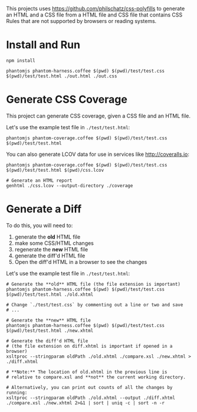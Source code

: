 This projects uses https://github.com/philschatz/css-polyfills to generate an HTML and a CSS file from a HTML file and CSS file that contains CSS Rules that are not supported by browsers or reading systems.

# Install and Run

    npm install

    phantomjs phantom-harness.coffee $(pwd) $(pwd)/test/test.css $(pwd)/test/test.html ./out.html ./out.css

# Generate CSS Coverage

This project can generate CSS coverage, given a CSS file and an HTML file.

Let's use the example test file in `./test/test.html`:

    phantomjs phantom-coverage.coffee $(pwd) $(pwd)/test/test.css $(pwd)/test/test.html

You can also generate LCOV data for use in services like <http://coveralls.io>:

    phantomjs phantom-coverage.coffee $(pwd) $(pwd)/test/test.css $(pwd)/test/test.html $(pwd)/css.lcov

    # Generate an HTML report
    genhtml ./css.lcov --output-directory ./coverage


# Generate a Diff

To do this, you will need to:

1. generate the **old** HTML file
2. make some CSS/HTML changes
3. regenerate the **new** HTML file
4. generate the diff'd HTML file
5. Open the diff'd HTML in a browser to see the changes

Let's use the example test file in `./test/test.html`:


    # Generate the **old** HTML file (the file extension is important)
    phantomjs phantom-harness.coffee $(pwd) $(pwd)/test/test.css $(pwd)/test/test.html ./old.xhtml

    # Change `./test/test.css` by commenting out a line or two and save
    # ...

    # Generate the **new** HTML file
    phantomjs phantom-harness.coffee $(pwd) $(pwd)/test/test.css $(pwd)/test/test.html ./new.xhtml

    # Generate the diff'd HTML file
    # (the file extension on diff.xhtml is important if opened in a browser)
    xsltproc --stringparam oldPath ./old.xhtml ./compare.xsl ./new.xhtml > ./diff.xhtml

    # **Note:** The location of old.xhtml in the previous line is
    # relative to compare.xsl and **not** the current working directory.

    # Alternatively, you can print out counts of all the changes by running:
    xsltproc --stringparam oldPath ./old.xhtml --output ./diff.xhtml ./compare.xsl ./new.xhtml 2>&1 | sort | uniq -c | sort -n -r
